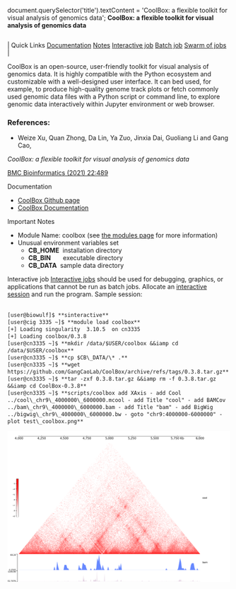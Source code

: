 

document.querySelector('title').textContent = 'CoolBox: a flexible toolkit for visual analysis of genomics data';
**CoolBox: a flexible toolkit for visual analysis of genomics data**


|  |
| --- |
| 
Quick Links
[Documentation](#doc)
[Notes](#notes)
[Interactive job](#int) 
[Batch job](#sbatch) 
[Swarm of jobs](#swarm) 
 |



CoolBox is an open-source, user-friendly toolkit for visual analysis of genomics data. 
It is highly compatible with the Python ecosystem and customizable with a well-designed user interface. 
It can bed used, for example, to produce high-quality genome track
plots or fetch commonly used genomic data files with a Python script or command
line, to explore genomic data interactively within Jupyter environment or web browser.



### References:


* Weize Xu, Quan Zhong, Da Lin, Ya Zuo, Jinxia Dai, Guoliang Li and Gang Cao,   

*CoolBox: a flexible toolkit for visual analysis of genomics data*   

[BMC Bioinformatics (2021) 22:489](https://link.springer.com/article/10.1186/s12859-021-04408-w)


Documentation
* [CoolBox Github page](https://gangcaolab.github.io/CoolBox)
* [CoolBox Documentation](https://gangcaolab.github.io/CoolBox/index.html)


Important Notes
* Module Name: coolbox (see [the modules page](https://hpc.nih.gov/apps/modules.html) for more information)
* Unusual environment variables set
	+ **CB\_HOME**  installation directory
	+ **CB\_BIN**       executable directory
	+ **CB\_DATA**  sample data directory



Interactive job
[Interactive jobs](/docs/userguide.html#int) should be used for debugging, graphics, or applications that cannot be run as batch jobs.
Allocate an [interactive session](/docs/userguide.html#int) and run the program. Sample session:



```

[user@biowulf]$ **sinteractive** 
[user@cig 3335 ~]$ **module load coolbox**
[+] Loading singularity  3.10.5  on cn3335
[+] Loading coolbox/0.3.8    
[user@cn3335 ~]$ **mkdir /data/$USER/coolbox &&iamp cd /data/$USER/coolbox**
[user@cn3335 ~]$ **cp $CB\_DATA/\* .**
[user@cn3335 ~]$ **wget https://github.com/GangCaoLab/CoolBox/archive/refs/tags/0.3.8.tar.gz**
[user@cn3335 ~]$ **tar -zxf 0.3.8.tar.gz &&iamp rm -f 0.3.8.tar.gz &&iamp cd CoolBox-0.3.8**
[user@cn3335 ~]$ **scripts/coolbox add XAxis - add Cool ../cool\_chr9\_4000000\_6000000.mcool - add Title "cool" - add BAMCov ../bam\_chr9\_4000000\_6000000.bam - add Title "bam" - add BigWig ../bigwig\_chr9\_4000000\_6000000.bw - goto "chr9:4000000-6000000" - plot test\_coolbox.png**

```

![](coolbox/test_coolbox.png)




